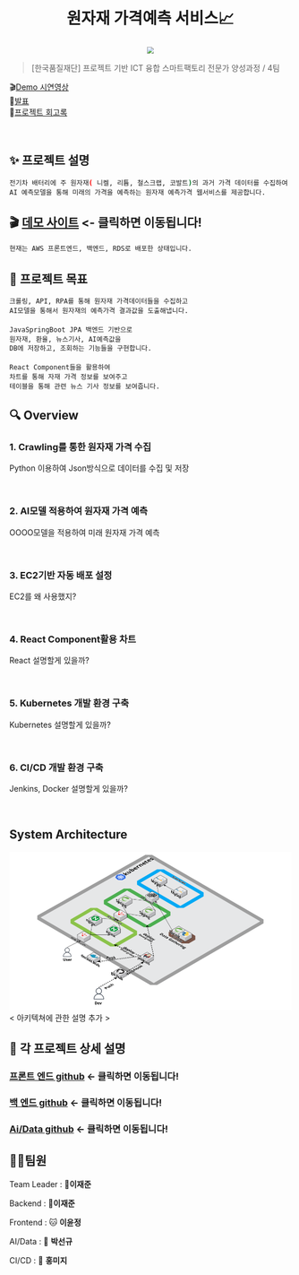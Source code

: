 <h1 align="center">원자재 가격예측 서비스📈</h1>


<center>
    <img src="./img/pic1.png"  style="zoom:76%;" align="center"/>
</center>



> [한국품질재단] 프로젝트 기반 ICT 융합 스마트팩토리 전문가 양성과정 / 4팀


🎬[Demo 시연영상](https://www.youtube.com/watch?v=dhMrKTwNI8U&lc=UgzCJR3WxkvsckRyyO94AaABAg&ab_channel=%EB%94%B0%EB%9D%BC%ED%95%98%EB%A9%B4%EC%84%9C%EB%B0%B0%EC%9A%B0%EB%8A%94IT)   
🎤[발표](https://www.youtube.com/watch?v=dhMrKTwNI8U&lc=UgzCJR3WxkvsckRyyO94AaABAg&ab_channel=%EB%94%B0%EB%9D%BC%ED%95%98%EB%A9%B4%EC%84%9C%EB%B0%B0%EC%9A%B0%EB%8A%94IT)  
📃[프로젝트 회고록](블로그주소) 

<br>

## ✨ 프로젝트 설명

```sh
전기차 배터리에 주 원자재( 니켈, 리튬, 철스크랩, 코발트)의 과거 가격 데이터를 수집하여
AI 예측모델을 통해 미래의 가격을 예측하는 원자재 예측가격 웹서비스를 제공합니다. 
```

## 🎬 [데모 사이트](http://3.39.23.184/) <- 클릭하면 이동됩니다!
```sh
현재는 AWS 프론트엔드, 백엔드, RDS로 배포한 상태입니다.
``````


## 📌 프로젝트 목표

```sh
크롤링, API, RPA를 통해 원자재 가격데이터들을 수집하고
AI모델을 통해서 원자재의 예측가격 결과값을 도출해냅니다.

JavaSpringBoot JPA 백엔드 기반으로
원자재, 환율, 뉴스기사, AI예측값을
DB에 저장하고, 조회하는 기능들을 구현합니다.

React Component들을 활용하여
차트를 통해 자재 가격 정보를 보여주고
테이블을 통해 관련 뉴스 기사 정보를 보여줍니다.
```


## 🔍 Overview

### 1. Crawling를 통한 원자재 가격 수집

Python 이용하여 Json방식으로 데이터를 수집 및 저장 

<br>

### 2. AI모델 적용하여 원자재 가격 예측

OOOO모델을 적용하여 미래 원자재 가격 예측

<br>

### 3. EC2기반 자동 배포 설정

EC2를 왜 사용했지?

<br>

### 4. React Component활용 차트 

React 설명할게 있을까?

<br>

### 5. Kubernetes 개발 환경 구축 

Kubernetes 설명할게 있을까?

<br>

### 6. CI/CD 개발 환경 구축 

Jenkins, Docker 설명할게 있을까?

<br>


## System Architecture

<center>
    <img src="./img/아키텍쳐구조도.png" />
</center>
< 아키텍쳐에 관한 설명 추가 >
<br>


## 🔧 각 프로젝트 상세 설명

### [프론트 엔드 github](https://github.com/Resource-Predicters/Front_End) <- 클릭하면 이동됩니다!

### [백 엔드 github](https://github.com/Resource-Predicters/Back_End) <- 클릭하면 이동됩니다!

### [Ai/Data github](https://github.com/Resource-Predicters/Data) <- 클릭하면 이동됩니다!



## 🤼‍♂️팀원

Team Leader : 🐯**이재준**

Backend : 🐯**이재준**

Frontend : 🐱 **이윤정**

AI/Data : 🦁 **박선규**

CI/CD : 🐹 **홍미지**
